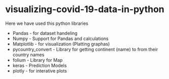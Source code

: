 # visualizing-covid-19-data-in-python

Here we have used this python libraries
- Pandas - for dataset handeling
- Numpy - Support for Pandas and calculations
- Matplotlib - for visualization (Platting graphas)
- pycountry_convert - Library for getting continent (name) to from their country names
- folium - Library for Map
- keras - Prediction Models
- plotly - for interative plots
